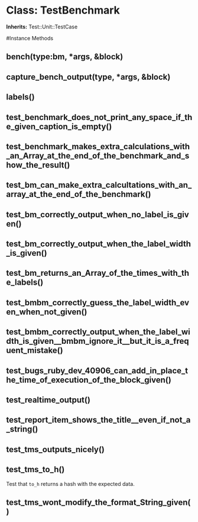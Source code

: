 # Class: TestBenchmark
**Inherits:** Test::Unit::TestCase
    




#Instance Methods
## bench(type:bm, *args, &block) [](#method-i-bench)

## capture_bench_output(type, *args, &block) [](#method-i-capture_bench_output)

## labels() [](#method-i-labels)

## test_benchmark_does_not_print_any_space_if_the_given_caption_is_empty() [](#method-i-test_benchmark_does_not_print_any_space_if_the_given_caption_is_empty)

## test_benchmark_makes_extra_calculations_with_an_Array_at_the_end_of_the_benchmark_and_show_the_result() [](#method-i-test_benchmark_makes_extra_calculations_with_an_Array_at_the_end_of_the_benchmark_and_show_the_result)

## test_bm_can_make_extra_calcultations_with_an_array_at_the_end_of_the_benchmark() [](#method-i-test_bm_can_make_extra_calcultations_with_an_array_at_the_end_of_the_benchmark)

## test_bm_correctly_output_when_no_label_is_given() [](#method-i-test_bm_correctly_output_when_no_label_is_given)

## test_bm_correctly_output_when_the_label_width_is_given() [](#method-i-test_bm_correctly_output_when_the_label_width_is_given)

## test_bm_returns_an_Array_of_the_times_with_the_labels() [](#method-i-test_bm_returns_an_Array_of_the_times_with_the_labels)

## test_bmbm_correctly_guess_the_label_width_even_when_not_given() [](#method-i-test_bmbm_correctly_guess_the_label_width_even_when_not_given)

## test_bmbm_correctly_output_when_the_label_width_is_given__bmbm_ignore_it__but_it_is_a_frequent_mistake() [](#method-i-test_bmbm_correctly_output_when_the_label_width_is_given__bmbm_ignore_it__but_it_is_a_frequent_mistake)

## test_bugs_ruby_dev_40906_can_add_in_place_the_time_of_execution_of_the_block_given() [](#method-i-test_bugs_ruby_dev_40906_can_add_in_place_the_time_of_execution_of_the_block_given)

## test_realtime_output() [](#method-i-test_realtime_output)

## test_report_item_shows_the_title__even_if_not_a_string() [](#method-i-test_report_item_shows_the_title__even_if_not_a_string)

## test_tms_outputs_nicely() [](#method-i-test_tms_outputs_nicely)

## test_tms_to_h() [](#method-i-test_tms_to_h)
Test that `to_h` returns a hash with the expected data.

## test_tms_wont_modify_the_format_String_given() [](#method-i-test_tms_wont_modify_the_format_String_given)

